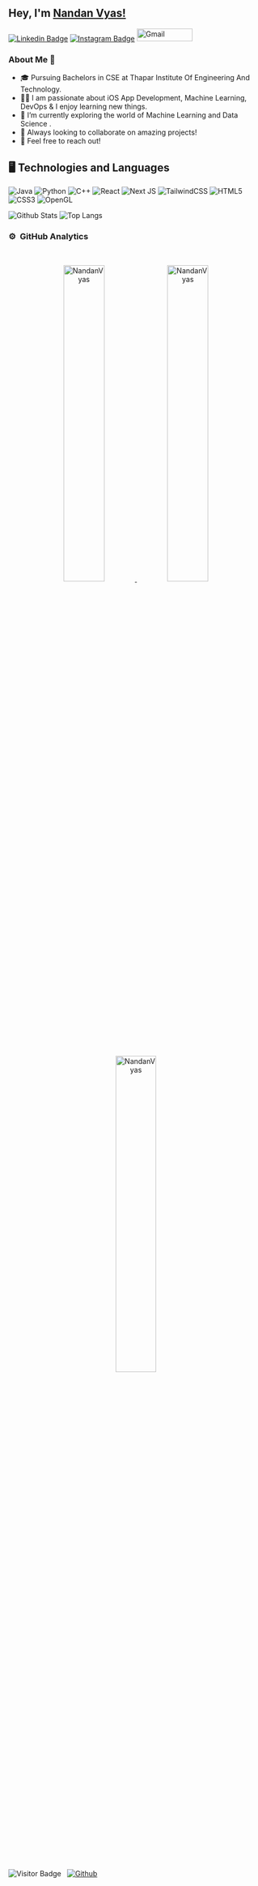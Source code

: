## Hey,  I'm [Nandan Vyas!](https://NandanVyas.github.io)

[![Linkedin Badge](https://img.shields.io/badge/-LinkedIn-blue?style=plastic-square&logo=Linkedin&logoColor=white&link=https://www.linkedin.com/in/nv-nandanvyas/)](https://www.linkedin.com/in/nv-nandanvyas/)
[![Instagram Badge](https://img.shields.io/badge/-Instagram-purple?style=plastic-square&logo=instagram&logoColor=white&link=https://www.instagram.com/nandanvyas_/)](https://www.instagram.com/nandanvyas_/)
<a href="mailto:nv.nandanvyas@gmail.com"><img alt="Gmail" src="https://img.shields.io/badge/Gmail-D14836?style=for-the-badge&logo=gmail&logoColor=white" height="25" width="110" /></a>
<!-- [![Twitter Badge](https://img.shields.io/badge/-NandanVyas-black?style=plastic-square&logo=twitter&logoColor=blue&link=https://twitter.com/NandanVyas)](https://twitter.com/NandanVyas) -->

### About Me 🚀
- 🎓  Pursuing Bachelors in CSE at Thapar Institute Of Engineering And Technology. 
- 👨‍💻  I am passionate about iOS App Development, Machine Learning, DevOps & I enjoy learning new things. 
- 🌱  I’m currently exploring the world of Machine Learning and Data Science .
- 👯  Always looking to collaborate on amazing projects! 
- 💬  Feel free to reach out!

## 🖥 Technologies and Languages
![Java](https://img.shields.io/badge/java-%23ED8B00.svg?style=for-the-badge&logo=java&logoColor=white)
![Python](https://img.shields.io/badge/python-3670A0?style=for-the-badge&logo=python&logoColor=ffdd54)
![C++](https://img.shields.io/badge/c++-%2300599C.svg?style=for-the-badge&logo=c%2B%2B&logoColor=white)
![React](https://img.shields.io/badge/react-%2320232a.svg?style=for-the-badge&logo=react&logoColor=%2361DAFB)
![Next JS](https://img.shields.io/badge/Next-black?style=for-the-badge&logo=next.js&logoColor=white)
![TailwindCSS](https://img.shields.io/badge/tailwindcss-%2338B2AC.svg?style=for-the-badge&logo=tailwind-css&logoColor=white)
![HTML5](https://img.shields.io/badge/html5-%23E34F26.svg?style=for-the-badge&logo=html5&logoColor=white)
![CSS3](https://img.shields.io/badge/css3-%231572B6.svg?style=for-the-badge&logo=css3&logoColor=white)
![OpenGL](https://img.shields.io/badge/OpenGL-%23FFFFFF.svg?style=for-the-badge&logo=opengl)


![Github Stats](https://github-readme-stats.vercel.app/api?username=NandanVyas&theme=dark&count_private=true&show_icons=true&include_all_commits=true)
![Top Langs](https://github-readme-stats.vercel.app/api/top-langs/?username=NandanVyas&theme=dark&hide=TeX&layout=compact)

 
 ### ⚙️ &nbsp;GitHub Analytics
<br>
<a href="https://github.com/NandanVyas">
  <p align="center">
    <img src="https://github-readme-stats.vercel.app/api?username=NandanVyas&show_icons=true&theme=dark" alt="NandanVyas" style="width:40%;"/>
    <img src="https://github-readme-streak-stats.herokuapp.com/?user=NandanVyas&layout=compact&theme=dark" alt="NandanVyas" style="width:40%;"/>
    <img src="https://github-readme-stats.vercel.app/api/top-langs/?username=NandanVyas&theme=dark&hide=TeX&layout=compact" alt="NandanVyas" style="width:40%;"/>
  </p>  
</a>
<br>

![Visitor Badge](https://visitor-badge.laobi.icu/badge?page_id=NandanVyas) &nbsp; [![Github](https://img.shields.io/github/followers/NandanVyas?label=Follow&style=social)](https://github.com/NandanVyas)